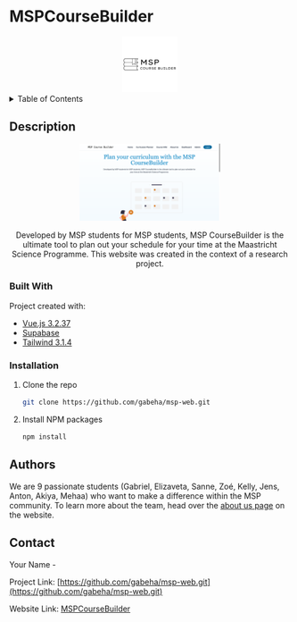 # MSPCourseBuilder

<!-- PROJECT LOGO -->

<div align ="center">
   <img src="src/assets/builderlogo.jpeg" alt="" width="100" height="100">
</div>

<!-- TABLE OF CONTENTS -->
<details>
  <summary>Table of Contents</summary>
  <ol>
    <li>
      <a href="#Description">About The Project</a>
      <ul>
        <li><a href="#built-with">Built With</a></li>
        <li><a href="#Installation">Installation</a></li>
      </ul>
    </li>
    <li><a href="#contributing">Contribuiting</a></li>
    <li><a href="#authors">Auhtors</a></li>
    <li><a href="#contac">Contact</a></li>
  </ol>
</details>

## Description
<div align ="center">

<img src="src/assets/landingpage.png" alt="https://MSPCourseBuilder.com/" width="50%" height="50%"> </img>

Developed by MSP students for MSP students, MSP CourseBuilder is the ultimate tool to plan out your schedule for your time at the Maastricht Science Programme. This website was created in the context of a research project. 

</div>
 

### Built With

Project created with:

* [Vue.js 3.2.37](https://vuejs.org/)
* [Supabase](https://supabase.com/)
* [Tailwind 3.1.4](https://tailwindcss.com/)

### Installation

1. Clone the repo
   ```sh
   git clone https://github.com/gabeha/msp-web.git
   ```
2. Install NPM packages
   ```sh
   npm install
   ```

## Authors

We are 9 passionate students (Gabriel, Elizaveta, Sanne, Zoé, Kelly, Jens, Anton, Akiya, Mehaa) who want to make a difference within the MSP community. To learn more about the team, head over the [about us page](https://mspcoursebuilder.com/about) on the website.


## Contact

Your Name - 

Project Link: [https://github.com/gabeha/msp-web.git](https://github.com/gabeha/msp-web.git)

Website Link: [MSPCourseBuilder](https://mspcoursebuilder.com/)

